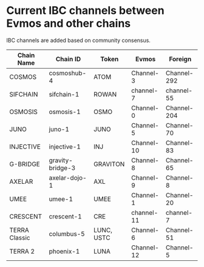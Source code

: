 <!--
order: 5
-->

# Current IBC channels between Evmos and other chains

IBC channels are added based on community consensus.

| Chain Name    | Chain ID         | Token      | Evmos      | Foreign     |
|---------------|------------------|------------|------------| ------------|
| COSMOS        | cosmoshub-4      | ATOM       | Channel-3  | Channel-292 |
| SIFCHAIN      |  sifchain-1      | ROWAN      | channel-7  | channel-55  |   
| OSMOSIS       | osmosis-1        | OSMO       | Channel-0  | Channel-204 |
| JUNO          | juno-1           | JUNO       | Channel-5  | Channel-70  |
| INJECTIVE     | injective-1      | INJ        | Channel-10 | Channel-83  |
| G-BRIDGE      | gravity-bridge-3 | GRAVITON   | Channel-8  | Channel-65  |
| AXELAR        | axelar-dojo-1    | AXL        | Channel-9  | Channel-8   |
| UMEE          | umee-1           | UMEE       | Channel-1  | Channel-20  |
| CRESCENT      | crescent-1       | CRE        | channel-11 | channel-7   |
| TERRA Classic | columbus-5       | LUNC, USTC | Channel-6  | Channel-51  |
| TERRA 2       | phoenix-1        | LUNA       | Channel-12 | Channel-5   |

